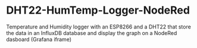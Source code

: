# DHT22-HumTemp-Logger-NodeRed
Temperature and Humidity logger with an ESP8266 and a DHT22 that store the data in an InfluxDB database and display the graph on a NodeRed dasboard (Grafana iframe)

